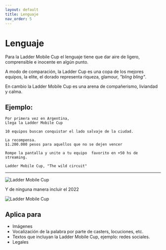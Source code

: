 ```yaml
---
layout: default
title: Lenguaje
nav_order: 5
---
```


# Lenguaje

Para la Ladder Mobile Cup el lenguaje tiene que dar aire de ligero, comprensible e inocente en algún punto.

A modo de comparación, la Ladder Cup es una copa de los mejores equipos, la elite, el dorado representa riqueza, glamour, *"bling bling"*.

En cambio la Ladder Mobile Cup es una arena de compañerismo, liviandad y calma.


## Ejemplo:
```
Por primera vez en Argentina,
Llega la Ladder Mobile Cup

10 equipos buscan conquistar el lado salvaje de la ciudad.

La recompensa.
$1.200.000 pesos para aquellos que no se dejen vencer

Rompe la pantalla y unite a tu equipo  favorito en +50 hs de streaming.

Ladder Mobile Cup, "The wild circuit"
```

----

<img src="../../assets/images/wrong-a1.png" alt="Ladder Mobile Cup" style=" background: white; "/>
<br />

Y de ninguna manera incluir el 2022


<img src="../../assets/images/wrong-a2.png" alt="Ladder Mobile Cup" style=" background: white; "/>
<br />

## Aplica para
<ul>
<li>Imágenes</li>
<li>Vocalización de la palabra por parte de casters, locuciones, etc.</li>
<li>Textos que incluyan la Ladder Mobile Cup, ejemplo: redes sociales.</li>
<li>Legales</li>
</ul>